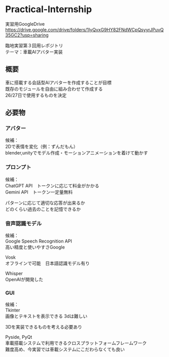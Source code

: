 # Practical-Internship
実習用GoogleDrive<br>
https://drive.google.com/drive/folders/1IyQvxG9HY82FNdWCpQsyyrJPuvQ35GC2?usp=sharing<br>

臨地実習第３回用レポジトリ<br>
テーマ：車載AIアバター実装

## 概要
車に搭載する会話型AIアバターを作成することが目標<br>
既存のモジュールを自由に組み合わせて作成する<br>
26/27日で使用するものを決定<br>

## 必要物
### アバター
候補：<br>
2Dで表情を変化（例：ずんだもん）<br>
blender,unityでモデル作成・モーションアニメーションを着けて動かす

### プロンプト
候補：<br>
ChatGPT API　トークンに応じて料金がかかる<br>
Gemini API　トークン一定量無料<br>

パターンに応じて適切な応答が出来るか<br>
どのくらい過去のことを記憶できるか<br>

### 音声認識モデル
候補：<br>
Google Speech Recognition API<br>
高い精度と使いやすさGoogle<br>

Vosk<br>
オフラインで可能　日本語認識モデル有り

Whisper<br>
OpenAIが開発した<br>

### GUI<br>
候補：<br>
Tkinter<br>
画像とテキストを表示できる 3dは難しい<br>

3Dを実装できるものを考える必要あり<br>

Pyside, PyQt<br>
車載搭載システムで利用できるクロスプラットフォームフレームワーク<br>
難度高め、今実習では車載システムにこだわらなくても良い<br>
